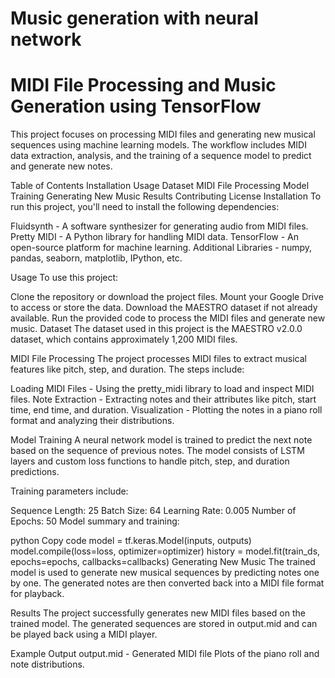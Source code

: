 # Music generation with neural network

# MIDI File Processing and Music Generation using TensorFlow

This project focuses on processing MIDI files and generating new musical sequences using machine learning models. The workflow includes MIDI data extraction, analysis, and the training of a sequence model to predict and generate new notes.

Table of Contents
Installation
Usage
Dataset
MIDI File Processing
Model Training
Generating New Music
Results
Contributing
License
Installation
To run this project, you'll need to install the following dependencies:

Fluidsynth - A software synthesizer for generating audio from MIDI files.
Pretty MIDI - A Python library for handling MIDI data.
TensorFlow - An open-source platform for machine learning.
Additional Libraries - numpy, pandas, seaborn, matplotlib, IPython, etc.

Usage
To use this project:

Clone the repository or download the project files.
Mount your Google Drive to access or store the data.
Download the MAESTRO dataset if not already available.
Run the provided code to process the MIDI files and generate new music.
Dataset
The dataset used in this project is the MAESTRO v2.0.0 dataset, which contains approximately 1,200 MIDI files.

MIDI File Processing
The project processes MIDI files to extract musical features like pitch, step, and duration. The steps include:

Loading MIDI Files - Using the pretty_midi library to load and inspect MIDI files.
Note Extraction - Extracting notes and their attributes like pitch, start time, end time, and duration.
Visualization - Plotting the notes in a piano roll format and analyzing their distributions.

Model Training
A neural network model is trained to predict the next note based on the sequence of previous notes. The model consists of LSTM layers and custom loss functions to handle pitch, step, and duration predictions.

Training parameters include:

Sequence Length: 25
Batch Size: 64
Learning Rate: 0.005
Number of Epochs: 50
Model summary and training:

python
Copy code
model = tf.keras.Model(inputs, outputs)
model.compile(loss=loss, optimizer=optimizer)
history = model.fit(train_ds, epochs=epochs, callbacks=callbacks)
Generating New Music
The trained model is used to generate new musical sequences by predicting notes one by one. The generated notes are then converted back into a MIDI file format for playback.


Results
The project successfully generates new MIDI files based on the trained model. The generated sequences are stored in output.mid and can be played back using a MIDI player.

Example Output
output.mid - Generated MIDI file
Plots of the piano roll and note distributions.
